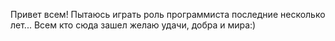 Привет всем! Пытаюсь играть роль программиста последние несколько лет...
Всем кто сюда зашел желаю удачи, добра и мира:)
